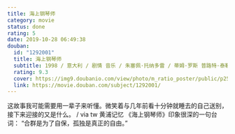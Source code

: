 ```yaml
---
title: 海上钢琴师
category: movie
status: done
rating: 5
date: 2019-10-28 06:49:38
douban:
  id: "1292001"
  title: 海上钢琴师
  subtitle: 1998 / 意大利 / 剧情 音乐 / 朱塞佩·托纳多雷 / 蒂姆·罗斯 普路特·泰勒·文斯
  rating: 9.3
  cover: https://img9.doubanio.com/view/photo/m_ratio_poster/public/p2574551676.jpg
  link: https://movie.douban.com/subject/1292001/
---
```


这故事我可能需要用一辈子来听懂。微笑着与几年前看十分钟就睡去的自己送别，接下来迎接的又是什么。 / via tw 黄浦记忆 《海上钢琴师》印象很深的一句台词： “合群是为了自保，孤独是真正的自由。”
